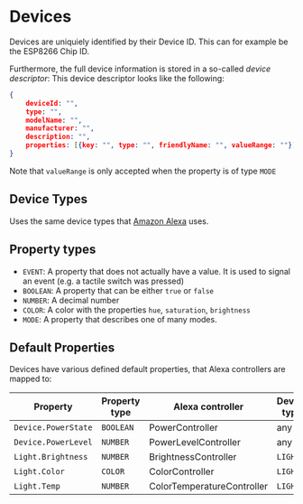 # Devices

Devices are uniquiely identified by their Device ID. This can for example be the ESP8266 Chip ID.

Furthermore, the full device information is stored in a so-called _device descriptor_: This device descriptor looks like the following:

```json
{
    deviceId: "",
    type: "",
    modelName: "",
    manufacturer: "",
    description: "",
    properties: [{key: "", type: "", friendlyName: "", valueRange: ""}]
}
```

Note that `valueRange` is only accepted when the property is of type `MODE`

## Device Types

Uses the same device types that [Amazon Alexa](https://developer.amazon.com/en-US/docs/alexa/device-apis/alexa-discovery.html#display-categories) uses.

## Property types

- `EVENT`: A property that does not actually have a value. It is used to signal an event (e.g. a tactile switch was pressed)
- `BOOLEAN`: A property that can be either `true` or `false`
- `NUMBER`: A decimal number
- `COLOR`: A color with the properties `hue`, `saturation`, `brightness`
- `MODE`: A property that describes one of many modes.



## Default Properties

Devices have various defined default properties, that Alexa controllers are mapped to:

| Property            | Property type | Alexa controller           | Device type |
| ------------------- | ------------- | -------------------------- | ----------- |
| `Device.PowerState` | `BOOLEAN`     | PowerController            | any         |
| `Device.PowerLevel` | `NUMBER`      | PowerLevelController       | any         |
| `Light.Brightness`  | `NUMBER`      | BrightnessController       | `LIGHT`     |
| `Light.Color`       | `COLOR`       | ColorController            | `LIGHT`     |
| `Light.Temp`        | `NUMBER`      | ColorTemperatureController | `LIGHT`     |



